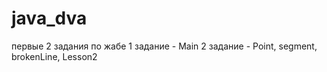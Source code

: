 # java_dva
первые 2 задания по жабе
1 задание - Main
2  задание - Point, segment, brokenLine, Lesson2
